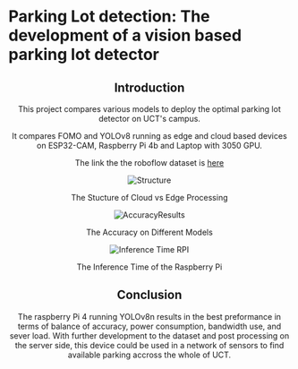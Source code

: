 # Parking Lot detection: The development of a vision based parking lot detector
<div align="center">

## Introduction  
This project compares various models to deploy the optimal parking lot detector on UCT's campus.

It compares FOMO and YOLOv8 running as edge and cloud based devices on ESP32-CAM, Raspberry Pi 4b and Laptop with 3050 GPU.

The link the the roboflow dataset is [here](https://app.roboflow.com/parkinglotdataset/mergedparkingdataset/16)<div>


![Structure](https://github.com/user-attachments/assets/bbf294a9-e7f5-46d2-a8d2-d93d0a577348)
<div align="center">The Stucture of Cloud vs Edge Processing<div>


![AccuracyResults](https://github.com/user-attachments/assets/9faee921-4a49-4229-8ccd-dbde98d9c393)
<div align="center">The Accuracy on Different Models<div>


![Inference Time RPI](https://github.com/user-attachments/assets/e79fa0ae-4d54-4c87-892f-431203370a57)
<div align="center">The Inference Time of the Raspberry Pi<div>

## Conclusion

The raspberry Pi 4 running YOLOv8n results in the best preformance in terms of balance of accuracy, power consumption, bandwidth use, and sever load.
With further development to the dataset and post processing on the server side, this device could be used in a network of sensors to find available parking accross the whole of UCT.


